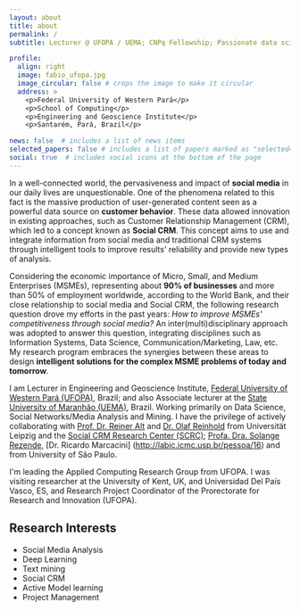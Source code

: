 ```yaml
---
layout: about
title: about
permalink: /
subtitle: Lecturer @ UFOPA / UEMA; CNPq Fellowship; Passionate data scientist.

profile:
  align: right
  image: fabio_ufopa.jpg
  image_circular: false # crops the image to make it circular
  address: >
    <p>Federal University of Western Pará</p>
    <p>School of Computing</p>
    <p>Engineering and Geoscience Institute</p>
    <p>Santarém, Pará, Brazil</p>

news: false  # includes a list of news items
selected_papers: false # includes a list of papers marked as "selected={true}"
social: true  # includes social icons at the bottom of the page
---
```


In a well-connected world, the pervasiveness and impact of **social media** in our daily lives are unquestionable. One of the phenomena related to this fact is the massive production of user-generated content seen as a powerful data source on **customer behavior**. These data allowed innovation in existing approaches, such as Customer Relationship Management (CRM), which led to a concept known as **Social CRM**. This concept aims to use and integrate information from social media and traditional CRM systems through intelligent tools to improve results' reliability and provide new types of analysis. 

Considering the economic importance of Micro, Small, and Medium Enterprises (MSMEs), representing about **90% of businesses** and more than 50% of employment worldwide, according to the World Bank, and their close relationship to social media and Social CRM, the following research question drove my efforts in the past years: *How to improve MSMEs' competitiveness through social media?* An inter(multi)disciplinary approach was adopted to answer this question, integrating disciplines such as Information Systems, Data Science, Communication/Marketing, Law, etc. My research program embraces the synergies between these areas to design **intelligent solutions for the complex MSME problems of today and tomorrow**.

I am Lecturer in Engineering and Geoscience Institute, [Federal University of Western Pará (UFOPA)](http://www.ufopa.edu.br/ufopa/), Brazil; and also Associate lecturer at the [State University of Maranhão (UEMA)](https://www.uema.br/), Brazil. Working primarily on Data Science, Social Networks/Media Analysis and Mining. I have the privilege of actively collaborating with [Prof. Dr. Reiner Alt](https://www.wifa.uni-leipzig.de/personenprofil/mitarbeiter/prof-dr-rainer-alt) and [Dr. Olaf Reinhold](https://www.linkedin.com/in/olafreinhold/) from Universität Leipzig and the [Social CRM Research Center (SCRC)](https://scrc-leipzig.de/startseite); [Profa. Dra. Solange Rezende](http://labic.icmc.usp.br/pessoa/1), [Dr. Ricardo Marcacini] (http://labic.icmc.usp.br/pessoa/16) and from University of São Paulo. 


I'm leading the Applied Computing Research Group from UFOPA. I was visiting researcher at the University of Kent, UK, and Universidad Del País Vasco, ES, and Research Project Coordinator of the Prorectorate for Research and Innovation (UFOPA). 


Research Interests
------

- Social Media Analysis
- Deep Learning
- Text mining
- Social CRM
- Active Model learning
- Project Management

<br/>


[comment]: <> (Write your biography here. Tell the world about yourself. Link to your favorite [subreddit]&#40;http://reddit.com&#41;{:target="\_blank"}. You can put a picture in, too. The code is already in, just name your picture `prof_pic.jpg` and put it in the `img/` folder.)

[comment]: <> (Put your address / P.O. box / other info right below your picture. You can also disable any these elements by editing `profile` property of the YAML header of your `_pages/about.md`. Edit `_bibliography/papers.bib` and Jekyll will render your [publications page]&#40;/al-folio/publications/&#41; automatically.)

[comment]: <> (Link to your social media connections, too. This theme is set up to use [Font Awesome icons]&#40;http://fortawesome.github.io/Font-Awesome/&#41;{:target="\_blank"} and [Academicons]&#40;https://jpswalsh.github.io/academicons/&#41;{:target="\_blank"}, like the ones below. Add your Facebook, Twitter, LinkedIn, Google Scholar, or just disable all of them.)